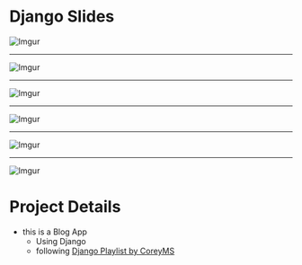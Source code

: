 
# Django Slides

![Imgur](https://i.imgur.com/2kywEy5.png)

***

![Imgur](https://i.imgur.com/QOvkCdJ.png)
***
![Imgur](https://i.imgur.com/kr1yO9Q.png)
***
![Imgur](https://i.imgur.com/TbrSY30.png)
***
![Imgur](https://i.imgur.com/cxXvobK.png)
***
![Imgur](https://i.imgur.com/UWHXC5C.jpg) 

# Project Details

- this is a Blog App
  - Using Django 
  - following [Django Playlist by CoreyMS](https://www.youtube.com/playlist?list=PL-osiE80TeTtoQCKZ03TU5fNfx2UY6U4p)
